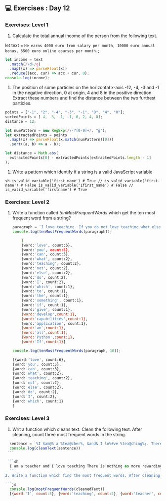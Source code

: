 ## 💻 Exercises : Day 12

### Exercises: Level 1

1.  Calculate the total annual income of the person from the following text.

let text = `He earns 4000 euro from salary per month, 10000 euro annual bonus, 5500 euro online courses per month.`;

```js
let income = text
  .match(/\d+/g)
  .map((x) => parseFloat(x))
  .reduce((acc, cur) => acc + cur, 0);
console.log(income);
```

1.  The position of some particles on the horizontal x-axis -12, -4, -3 and -1 in the negative direction, 0 at origin, 4 and 8 in the positive direction. Extract these numbers and find the distance between the two furthest particles.

```js
points = ["-1", "2", "-4", "-3", "-1", "0", "4", "8"];
sortedPoints = [-4, -3, -1, -1, 0, 2, 4, 8];
distance = 12;
```

```js
let numPattern = new RegExp(/\-?[0-9]+/, "g");
let extractedPoints = points
  .map((x) => parseFloat(x.match(numPattern)[0]))
  .sort((a, b) => a - b);

let distance = Math.abs(
  extractedPoints[0] - extractedPoints[extractedPoints.length - 1]
);
```

1.  Write a pattern which identify if a string is a valid JavaScript variable

`sh is_valid_variable('first_name') # True // is_valid_variable('first-name') # False is_valid_variable('1first_name') # False // is_valid_variable('firstname') # True `

### Exercises: Level 2

1.  Write a function called _tenMostFrequentWords_ which get the ten most frequent word from a string?

    ```js
    paragraph = `I love teaching. If you do not love teaching what else can you love. I love Python if you do not love something which can give you all the capabilities to develop an application what else can you love.`;
    console.log(tenMostFrequentWords(paragraph));
    ```

    ```sh
        [
        {word:'love', count:6},
        {word:'you', count:5},
        {word:'can', count:3},
        {word:'what', count:2},
        {word:'teaching', count:2},
        {word:'not', count:2},
        {word:'else', count:2},
        {word:'do', count:2},
        {word:'I', count:2},
        {word:'which', count:1},
        {word:'to', count:1},
        {word:'the', count:1},
        {word:'something', count:1},
        {word:'if', count:1},
        {word:'give', count:1},
        {word:'develop',count:1},
        {word:'capabilities',count:1},
        {word:'application', count:1},
        {word:'an',count:1},
        {word:'all',count:1},
        {word:'Python',count:1},
        {word:'If',count:1}]

    ```

    ```js
    console.log(tenMostFrequentWords(paragraph, 10));
    ```

    ```sh
    [{word:'love', count:6},
    {word:'you', count:5},
    {word:'can', count:3},
    {word:'what', count:2},
    {word:'teaching', count:2},
    {word:'not', count:2},
    {word:'else', count:2},
    {word:'do', count:2},
    {word:'I', count:2},
    {word:'which', count:1}
    ]
    ```

### Exercises: Level 3

1.  Writ a function which cleans text. Clean the following text. After cleaning, count three most frequent words in the string.

````js
  sentence = `%I $am@% a %tea@cher%, &and& I lo%#ve %tea@ching%;. There $is nothing; &as& mo@re rewarding as educa@ting &and& @emp%o@wering peo@ple. ;I found tea@ching m%o@re interesting tha@n any other %jo@bs. %Do@es thi%s mo@tivate yo@u to be a tea@cher!?`
  console.log(cleanText(sentence))
 ```

 ```sh
  I am a teacher and I love teaching There is nothing as more rewarding as educating and empowering people I found teaching more interesting than any other jobs Does this motivate you to be a teacher
  ```
2. Write a function which find the most frequent words. After cleaning, count three most frequent words in the string.

```js
  console.log(mostFrequentWords(cleanedText))
  [{word:'I', count:3}, {word:'teaching', count:2}, {word:'teacher', count:2}]
````
